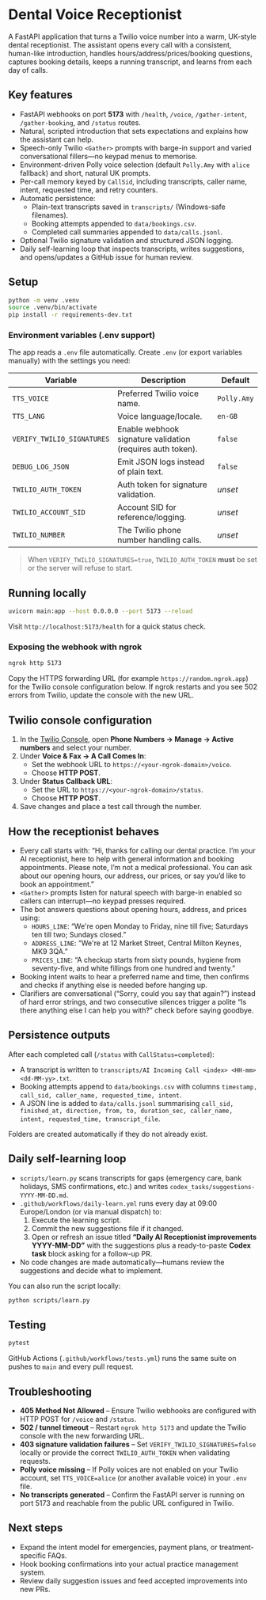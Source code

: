 # Dental Voice Receptionist

A FastAPI application that turns a Twilio voice number into a warm, UK-style dental receptionist. The assistant opens every call with a consistent, human-like introduction, handles hours/address/prices/booking questions, captures booking details, keeps a running transcript, and learns from each day of calls.

## Key features

- FastAPI webhooks on port **5173** with `/health`, `/voice`, `/gather-intent`, `/gather-booking`, and `/status` routes.
- Natural, scripted introduction that sets expectations and explains how the assistant can help.
- Speech-only Twilio `<Gather>` prompts with barge-in support and varied conversational fillers—no keypad menus to memorise.
- Environment-driven Polly voice selection (default `Polly.Amy` with `alice` fallback) and short, natural UK prompts.
- Per-call memory keyed by `CallSid`, including transcripts, caller name, intent, requested time, and retry counters.
- Automatic persistence:
  - Plain-text transcripts saved in `transcripts/` (Windows-safe filenames).
  - Booking attempts appended to `data/bookings.csv`.
  - Completed call summaries appended to `data/calls.jsonl`.
- Optional Twilio signature validation and structured JSON logging.
- Daily self-learning loop that inspects transcripts, writes suggestions, and opens/updates a GitHub issue for human review.

## Setup

```bash
python -m venv .venv
source .venv/bin/activate
pip install -r requirements-dev.txt
```

### Environment variables (.env support)

The app reads a `.env` file automatically. Create `.env` (or export variables manually) with the settings you need:

| Variable | Description | Default |
| --- | --- | --- |
| `TTS_VOICE` | Preferred Twilio voice name. | `Polly.Amy` |
| `TTS_LANG` | Voice language/locale. | `en-GB` |
| `VERIFY_TWILIO_SIGNATURES` | Enable webhook signature validation (requires auth token). | `false` |
| `DEBUG_LOG_JSON` | Emit JSON logs instead of plain text. | `false` |
| `TWILIO_AUTH_TOKEN` | Auth token for signature validation. | _unset_ |
| `TWILIO_ACCOUNT_SID` | Account SID for reference/logging. | _unset_ |
| `TWILIO_NUMBER` | The Twilio phone number handling calls. | _unset_ |

> When `VERIFY_TWILIO_SIGNATURES=true`, `TWILIO_AUTH_TOKEN` **must** be set or the server will refuse to start.

## Running locally

```bash
uvicorn main:app --host 0.0.0.0 --port 5173 --reload
```

Visit `http://localhost:5173/health` for a quick status check.

### Exposing the webhook with ngrok

```bash
ngrok http 5173
```

Copy the HTTPS forwarding URL (for example `https://random.ngrok.app`) for the Twilio console configuration below. If ngrok restarts and you see 502 errors from Twilio, update the console with the new URL.

## Twilio console configuration

1. In the [Twilio Console](https://console.twilio.com/), open **Phone Numbers → Manage → Active numbers** and select your number.
2. Under **Voice & Fax → A Call Comes In**:
   - Set the webhook URL to `https://<your-ngrok-domain>/voice`.
   - Choose **HTTP POST**.
3. Under **Status Callback URL**:
   - Set the URL to `https://<your-ngrok-domain>/status`.
   - Choose **HTTP POST**.
4. Save changes and place a test call through the number.

## How the receptionist behaves

- Every call starts with: “Hi, thanks for calling our dental practice. I’m your AI receptionist, here to help with general information and booking appointments. Please note, I’m not a medical professional. You can ask about our opening hours, our address, our prices, or say you’d like to book an appointment.”
- `<Gather>` prompts listen for natural speech with barge-in enabled so callers can interrupt—no keypad presses required.
- The bot answers questions about opening hours, address, and prices using:
  - `HOURS_LINE`: “We're open Monday to Friday, nine till five; Saturdays ten till two; Sundays closed.”
  - `ADDRESS_LINE`: “We're at 12 Market Street, Central Milton Keynes, MK9 3QA.”
  - `PRICES_LINE`: “A checkup starts from sixty pounds, hygiene from seventy-five, and white fillings from one hundred and twenty.”
- Booking intent waits to hear a preferred name and time, then confirms and checks if anything else is needed before hanging up.
- Clarifiers are conversational (“Sorry, could you say that again?”) instead of hard error strings, and two consecutive silences trigger a polite “Is there anything else I can help you with?” check before saying goodbye.

## Persistence outputs

After each completed call (`/status` with `CallStatus=completed`):

- A transcript is written to `transcripts/AI Incoming Call <index> <HH-mm> <dd-MM-yy>.txt`.
- Booking attempts append to `data/bookings.csv` with columns `timestamp, call_sid, caller_name, requested_time, intent`.
- A JSON line is added to `data/calls.jsonl` summarising `call_sid, finished_at, direction, from, to, duration_sec, caller_name, intent, requested_time, transcript_file`.

Folders are created automatically if they do not already exist.

## Daily self-learning loop

- `scripts/learn.py` scans transcripts for gaps (emergency care, bank holidays, SMS confirmations, etc.) and writes `codex_tasks/suggestions-YYYY-MM-DD.md`.
- `.github/workflows/daily-learn.yml` runs every day at 09:00 Europe/London (or via manual dispatch) to:
  1. Execute the learning script.
  2. Commit the new suggestions file if it changed.
  3. Open or refresh an issue titled **“Daily AI Receptionist improvements YYYY-MM-DD”** with the suggestions plus a ready-to-paste **Codex task** block asking for a follow-up PR.
- No code changes are made automatically—humans review the suggestions and decide what to implement.

You can also run the script locally:

```bash
python scripts/learn.py
```

## Testing

```bash
pytest
```

GitHub Actions (`.github/workflows/tests.yml`) runs the same suite on pushes to `main` and every pull request.

## Troubleshooting

- **405 Method Not Allowed** – Ensure Twilio webhooks are configured with HTTP POST for `/voice` and `/status`.
- **502 / tunnel timeout** – Restart `ngrok http 5173` and update the Twilio console with the new forwarding URL.
- **403 signature validation failures** – Set `VERIFY_TWILIO_SIGNATURES=false` locally or provide the correct `TWILIO_AUTH_TOKEN` when validating requests.
- **Polly voice missing** – If Polly voices are not enabled on your Twilio account, set `TTS_VOICE=alice` (or another available voice) in your `.env` file.
- **No transcripts generated** – Confirm the FastAPI server is running on port 5173 and reachable from the public URL configured in Twilio.

## Next steps

- Expand the intent model for emergencies, payment plans, or treatment-specific FAQs.
- Hook booking confirmations into your actual practice management system.
- Review daily suggestion issues and feed accepted improvements into new PRs.
